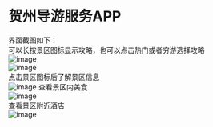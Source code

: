 # 贺州导游服务APP

界面截图如下：  
可以长按景区图标显示攻略，也可以点击热门或者穷游选择攻略  
![image](https://github.com/TTWindRises/hztripapp/blob/master/strategy.png)  
![image](https://github.com/TTWindRises/hztripapp/blob/master/strategy2.png)  
点击景区图标后了解景区信息  
![image](https://github.com/TTWindRises/hztripapp/blob/master/spot.png)
查看景区内美食  
![image](https://github.com/TTWindRises/hztripapp/blob/master/food.png)  
查看景区附近酒店  
![image](https://github.com/TTWindRises/hztripapp/blob/master/hotel.png)  

